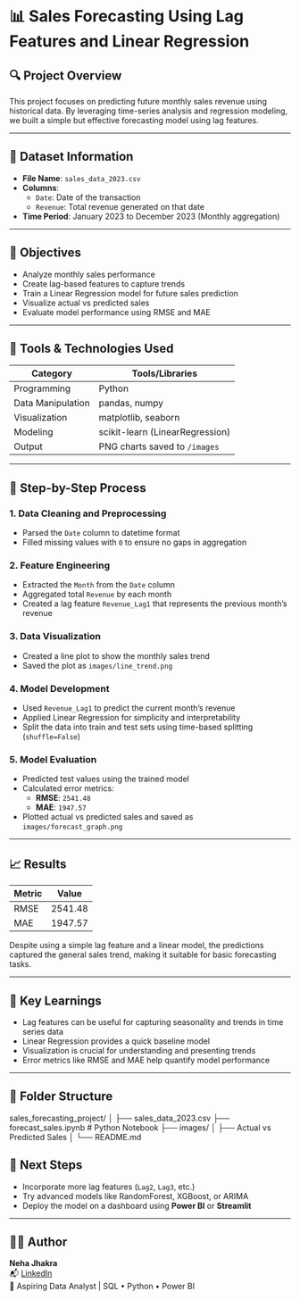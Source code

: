 # 📊 Sales Forecasting Using Lag Features and Linear Regression

## 🔍 Project Overview
This project focuses on predicting future monthly sales revenue using historical data. By leveraging time-series analysis and regression modeling, we built a simple but effective forecasting model using lag features.

---

## 📁 Dataset Information

- **File Name**: `sales_data_2023.csv`
- **Columns**:
  - `Date`: Date of the transaction
  - `Revenue`: Total revenue generated on that date
- **Time Period**: January 2023 to December 2023 (Monthly aggregation)

---

## 🎯 Objectives

- Analyze monthly sales performance  
- Create lag-based features to capture trends  
- Train a Linear Regression model for future sales prediction  
- Visualize actual vs predicted sales  
- Evaluate model performance using RMSE and MAE  

---

## 🧰 Tools & Technologies Used

| Category         | Tools/Libraries                 |
|------------------|----------------------------------|
| Programming      | Python                           |
| Data Manipulation| pandas, numpy                    |
| Visualization    | matplotlib, seaborn              |
| Modeling         | scikit-learn (LinearRegression)  |
| Output           | PNG charts saved to `/images`    |

---

## 🧪 Step-by-Step Process

### 1. Data Cleaning and Preprocessing
- Parsed the `Date` column to datetime format  
- Filled missing values with `0` to ensure no gaps in aggregation  

### 2. Feature Engineering
- Extracted the `Month` from the `Date` column  
- Aggregated total `Revenue` by each month  
- Created a lag feature `Revenue_Lag1` that represents the previous month’s revenue  

### 3. Data Visualization
- Created a line plot to show the monthly sales trend  
- Saved the plot as `images/line_trend.png`  

### 4. Model Development
- Used `Revenue_Lag1` to predict the current month’s revenue  
- Applied Linear Regression for simplicity and interpretability  
- Split the data into train and test sets using time-based splitting (`shuffle=False`)  

### 5. Model Evaluation
- Predicted test values using the trained model  
- Calculated error metrics:
  - **RMSE**: `2541.48`
  - **MAE**: `1947.57`
- Plotted actual vs predicted sales and saved as `images/forecast_graph.png`  

---

## 📈 Results

| Metric | Value     |
|--------|-----------|
| RMSE   | 2541.48   |
| MAE    | 1947.57   |

Despite using a simple lag feature and a linear model, the predictions captured the general sales trend, making it suitable for basic forecasting tasks.

---

## 🧠 Key Learnings

- Lag features can be useful for capturing seasonality and trends in time series data  
- Linear Regression provides a quick baseline model  
- Visualization is crucial for understanding and presenting trends  
- Error metrics like RMSE and MAE help quantify model performance  

---

## 📌 Folder Structure

sales_forecasting_project/
│
├── sales_data_2023.csv
├── forecast_sales.ipynb # Python Notebook
├── images/
│ ├── Actual vs Predicted Sales
│ 
└── README.md

## 🚀 Next Steps

- Incorporate more lag features (`Lag2`, `Lag3`, etc.)  
- Try advanced models like RandomForest, XGBoost, or ARIMA  
- Deploy the model on a dashboard using **Power BI** or **Streamlit**  

---

## 🙋‍♀️ Author

**Neha Jhakra**  
📬 [LinkedIn](https://www.linkedin.com/in/neha-jhakra)  
💼 Aspiring Data Analyst | SQL • Python • Power BI




